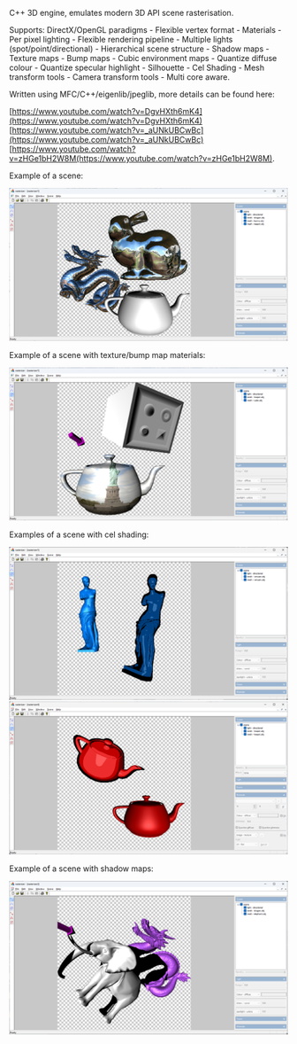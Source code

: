 C++ 3D engine, emulates modern 3D API scene rasterisation.

Supports:
   DirectX/OpenGL paradigms - Flexible vertex format - Materials - Per pixel lighting -
   Flexible rendering pipeline - Multiple lights (spot/point/directional) -
   Hierarchical scene structure - Shadow maps - Texture maps - Bump maps -
   Cubic environment maps - Quantize diffuse colour - Quantize specular highlight -
   Silhouette - Cel Shading - Mesh transform tools - Camera transform tools -
   Multi core aware.
   
Written using MFC/C++/eigenlib/jpeglib, more details can be found here:

[https://www.youtube.com/watch?v=DgvHXth6mK4](https://www.youtube.com/watch?v=DgvHXth6mK4)
[https://www.youtube.com/watch?v=_aUNkUBCwBc](https://www.youtube.com/watch?v=_aUNkUBCwBc)
[https://www.youtube.com/watch?v=zHGe1bH2W8M(https://www.youtube.com/watch?v=zHGe1bH2W8M).

Example of a scene:

![Alt text](/cover.png?raw=true "example scene")

Example of a scene with texture/bump map materials:

![Alt text](/bump_tex_cover.png?raw=true "example texture/bump map scene")

Examples of a scene with cel shading:

![Alt text](/cel_shading_cover.png?raw=true "example texture/cel_shading scene")
![Alt text](/cel_shading_2_cover.png?raw=true "example texture/cel_shading scene 2")

Example of a scene with shadow maps:

![Alt text](/shadow_cover.png?raw=true "example shadow map scene")
